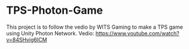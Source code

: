 # TPS-Photon-Game
This project is to follow the vedio by WITS Gaming to make a TPS game using Unity Photon Network. 
Vedio: https://www.youtube.com/watch?v=84SHvig6ICM
